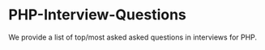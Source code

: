 # PHP-Interview-Questions
We provide a list of top/most asked asked questions in interviews for PHP.
